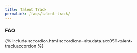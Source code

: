 ```yaml
---
title: Talent Track
permalink: /faqs/talent-track/
---
```


### FAQ

{% include accordion.html accordions=site.data.acc050-talent-track.accordion %}

<script src="/jquery/bp-menu-new-tab.js"></script>